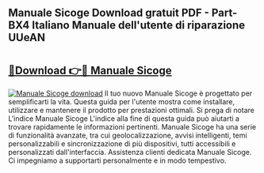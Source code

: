 ## Manuale Sicoge Download gratuit PDF - Part-BX4 Italiano Manuale dell'utente di riparazione UUeAN

# <h2><a href="http://dfflx5b.blite.top/?on=Manuale+Sicoge">🔗Download 👉🔴 Manuale Sicoge</a></h2>

[![Manuale Sicoge download](https://i.imgur.com/lujVjoI.png)](http://dfflx5b.blite.top/?on=Manuale+Sicoge)
Il tuo nuovo Manuale Sicoge è progettato per semplificarti la vita. Questa guida per l'utente mostra come installare, utilizzare e mantenere il prodotto per prestazioni ottimali. Si prega di notare L'indice Manuale Sicoge L'indice alla fine di questa guida può aiutarti a trovare rapidamente le informazioni pertinenti. Manuale Sicoge ha una serie di funzionalità avanzate, tra cui geolocalizzazione, avvisi intelligenti, temi personalizzabili e sincronizzazione di più dispositivi, tutti accessibili e personalizzati dall'interfaccia. Assistenza clienti dedicata Manuale Sicoge. Ci impegniamo a supportarti personalmente e in modo tempestivo.

